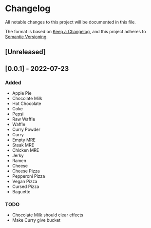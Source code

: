 # Changelog
All notable changes to this project will be documented in this file.

The format is based on [Keep a Changelog](https://keepachangelog.com/en/1.0.0/),
and this project adheres to [Semantic Versioning](https://semver.org/spec/v2.0.0.html).

## [Unreleased]

## [0.0.1] - 2022-07-23
### Added
- Apple Pie
- Chocolate Milk
- Hot Chocolate
- Coke
- Pepsi
- Raw Waffle
- Waffle
- Curry Powder
- Curry
- Empty MRE
- Steak MRE
- Chicken MRE
- Jerky
- Ramen
- Cheese
- Cheese Pizza
- Pepperoni Pizza
- Vegan Pizza
- Cursed Pizza
- Baguette

### TODO
- Chocolate Milk should clear effects
- Make Curry give bucket